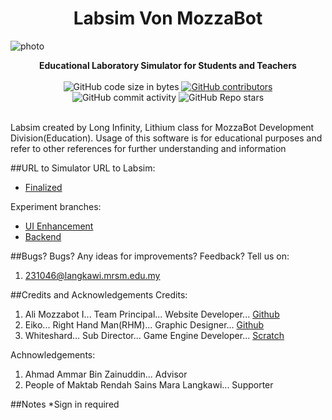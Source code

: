 <h1 align="center">Labsim Von MozzaBot</h1>

![photo](./multimedia/images.webp)

<div align="center">
  <strong>Educational Laboratory Simulator for Students and Teachers</strong>
</div>

<br />
<div align="center">
  <img alt="GitHub code size in bytes" src="https://img.shields.io/github/languages/code-size/MozzaBotAlt/Labsim-Von-MozzaBot/">
  <a href="https://github.com/MozzaBotAlt/Labsim-Von-MozzaBot/graphs/contributors"><img alt="GitHub contributors" src="https://img.shields.io/github/contributors/MozzaBotAlt/Labsim-Von-MozzaBot/"></a>
  <img alt="GitHub commit activity" src="https://img.shields.io/github/commit-activity/m/MozzaBotAlt/Labsim-Von-MozzaBot/">
  <img alt="GitHub Repo stars" src="https://img.shields.io/github/stars/MozzaBotAlt/Labsim-Von-MozzaBot/">
</div>
<br />

Labsim created by Long Infinity, Lithium class for MozzaBot Development Division(Education).
Usage of this software is for educational purposes and refer to other references for further understanding and information

##URL to Simulator
URL to Labsim:
- [Finalized](labsim.vercel.app)

Experiment branches:
- [UI Enhancement](tinyurl.com/labsim-gamma)
- [Backend](tinyurl.com/labsim-backend)

##Bugs?
Bugs? Any ideas for improvements? Feedback?
Tell us on:
1. 231046@langkawi.mrsm.edu.my

##Credits and Acknowledgements
Credits:
1. Ali Mozzabot I... Team Principal...            Website Developer...      [Github](https://github.com/RaspberryPiNArduinoUser)
2. Eiko...             Right Hand Man(RHM)...     Graphic Designer...       [Github](https://github.com/zhafryanir)
3. Whiteshard...       Sub Director...            Game Engine Developer...  [Scratch](https://scratch.mit.edu/users/extwoiskindasus/)

Achnowledgements:
1. Ahmad Ammar Bin Zainuddin...                      Advisor
2. People of Maktab Rendah Sains Mara Langkawi...    Supporter

##Notes
*Sign in required


